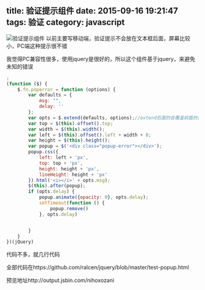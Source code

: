title: 验证提示组件
date: 2015-09-16 19:21:47
tags: 验证
category: javascript
---
![验证提示组件](/img/201511041422.png)
以前主要写移动端，验证提示不会放在文本框后面，屏幕比较小，PC端这种提示很不错

我觉得PC兼容性很多，使用jquery是很好的，所以这个组件基于jquery，来避免未知的错误
```javascript
;
(function ($) {
    $.fn.poperror = function (options) {
        var defaults = {
            msg: "",
            delay: ''
        };
        var opts = $.extend(defaults, options);//extend后面的会覆盖前面的值
        var top = $(this).offset().top;
        var width = $(this).width();
        var left = $(this).offset().left + width + 8;
        var height = $(this).height();
        var popup = $('<div class="popup-error"></div>');
        popup.css({
            left: left + 'px',
            top: top + 'px',
            height: height + 'px',
            lineHeight: height + 'px'
        }).html('<i></i>' + opts.msg);
        $(this).after(popup);
        if (opts.delay) {
            popup.animate({opacity: 0}, opts.delay);
            setTimeout(function () {
                popup.remove()
            }, opts.delay)


        }
    }
})(jQuery)
```
代码不多，就几行代码

全部代码在https://github.com/ralcen/jquery/blob/master/test-popup.html

预览地址http://output.jsbin.com/nihoxozani